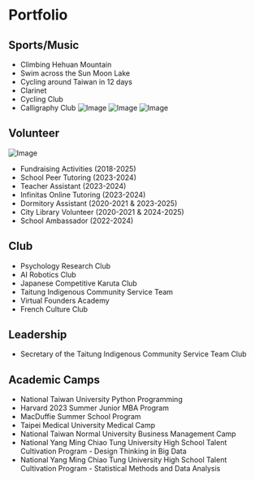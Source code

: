 # Portfolio

## Sports/Music
- Climbing Hehuan Mountain
- Swim across the Sun Moon Lake
- Cycling around Taiwan in 12 days
- Clarinet
- Cycling Club
- Calligraphy Club
  ![Image](https://github.com/user-attachments/assets/b165d327-0995-4bbf-bca2-35b4d66be109)
  ![Image](https://github.com/user-attachments/assets/7dd5601d-ff12-427f-8a9b-2bf7aa1cc0ad)
  ![Image](https://github.com/user-attachments/assets/632c0445-32d1-477a-9945-7d8a85bd0f32)

## Volunteer
![Image](https://github.com/user-attachments/assets/a309fc12-ae5e-48ad-8e14-09eac093b5c9)
- Fundraising Activities (2018-2025)
- School Peer Tutoring (2023-2024)
- Teacher Assistant (2023-2024)
- Infinitas Online Tutoring (2023-2024)
- Dormitory Assistant (2020-2021 & 2023-2025)
- City Library Volunteer (2020-2021 & 2024-2025)
- School Ambassador (2022-2024)

## Club
- Psychology Research Club
- AI Robotics Club
- Japanese Competitive Karuta Club
- Taitung Indigenous Community Service Team
- Virtual Founders Academy
- French Culture Club

## Leadership
- Secretary of the Taitung Indigenous Community Service Team Club

## Academic Camps
- National Taiwan University Python Programming
- Harvard 2023 Summer Junior MBA Program
- MacDuffie Summer School Program
- Taipei Medical University Medical Camp
- National Taiwan Normal University Business Management Camp
- National Yang Ming Chiao Tung University High School Talent Cultivation Program - Design Thinking in Big Data
- National Yang Ming Chiao Tung University High School Talent Cultivation Program - Statistical Methods and Data Analysis
